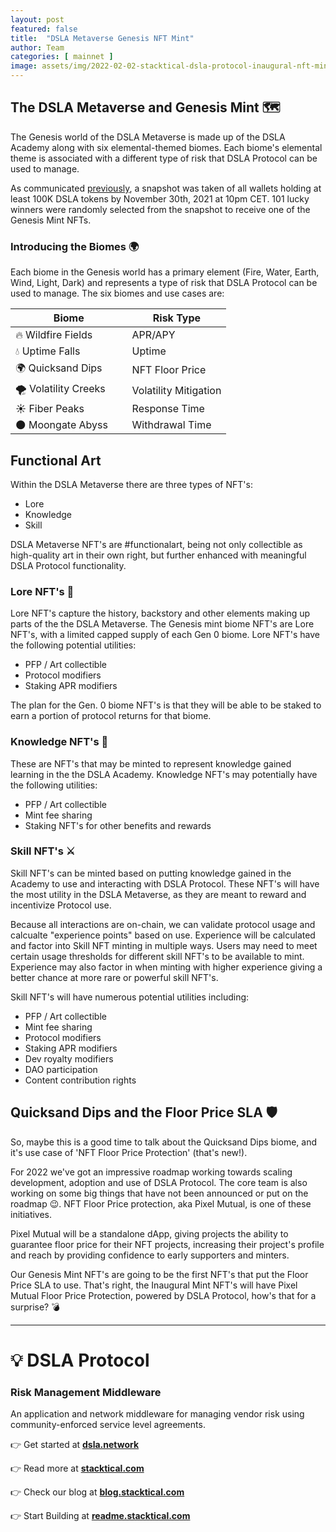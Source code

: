 ```yaml
---
layout: post
featured: false
title:  "DSLA Metaverse Genesis NFT Mint"
author: Team
categories: [ mainnet ]
image: assets/img/2022-02-02-stacktical-dsla-protocol-inaugural-nft-mint-blockchain-cryptocurrency-fintech-legaltech-insurtech-itsm-slm-sla-defi-nft.jpg
---
```


## The DSLA Metaverse and Genesis Mint 🗺️

The Genesis world of the DSLA Metaverse is made up of the DSLA Academy along with six elemental-themed biomes. Each biome's elemental theme is associated with a different type of risk that DSLA Protocol can be used to manage.

As communicated [previously](https://blog.stacktical.com/dapp/academy/2021/10/07/stacktical-dsla-protocol-academy-genesis-mint-blockchain-cryptocurrency-fintech-legaltech-insurtech-itsm-slm-sla-defi-nft.html), a snapshot was taken of all wallets holding at least 100K DSLA tokens by November 30th, 2021 at 10pm CET. 101 lucky winners were randomly selected from the snapshot to receive one of the Genesis Mint NFTs.

### Introducing the Biomes 🌍

Each biome in the Genesis world has a primary element (Fire, Water, Earth, Wind, Light, Dark) and represents a type of risk that DSLA Protocol can be used to manage. The six biomes and use cases are: 

| Biome                 | Risk Type              |
|-----------------------|------------------------|
|🔥 Wildfire Fields&nbsp; &nbsp; &nbsp; &nbsp; &nbsp; &nbsp; | APR/APY |
|💧 Uptime Falls | Uptime |
|🌍 Quicksand Dips | NFT Floor Price |
|🌪️ Volatility Creeks | Volatility Mitigation |
|☀️ Fiber Peaks | Response Time |
|🌑 Moongate Abyss | Withdrawal Time |

<p></p>

## Functional Art

Within the DSLA Metaverse there are three types of NFT's: 
* Lore
* Knowledge
* Skill

DSLA Metaverse NFT's are #functionalart, being not only collectible as high-quality art in their own right, but further enhanced with meaningful DSLA Protocol functionality.

### Lore NFT's 📜

Lore NFT's capture the history, backstory and other elements making up parts of the the DSLA Metaverse. The Genesis mint biome NFT's are Lore NFT's, with a limited capped supply of each Gen 0 biome. Lore NFT's have the following potential utilities:
* PFP / Art collectible
* Protocol modifiers
* Staking APR modifiers

The plan for the Gen. 0 biome NFT's is that they will be able to be staked to earn a portion of protocol returns for that biome.

### Knowledge NFT's 📖

These are NFT's that may be minted to represent knowledge gained learning in the the DSLA Academy. Knowledge NFT's may potentially have the following utilities:

* PFP / Art collectible
* Mint fee sharing
* Staking NFT's for other benefits and rewards

### Skill NFT's ⚔️

Skill NFT's can be minted based on putting knowledge gained in the Academy to use and interacting with DSLA Protocol. These NFT's will have the most utility in the DSLA Metaverse, as they are meant to reward and incentivize Protocol use.

Because all interactions are on-chain, we can validate protocol usage and calcualte "experience points" based on use. Experience will be calculated and factor into Skill NFT minting in multiple ways. Users may need to meet certain usage thresholds for different skill NFT's to be available to mint. Experience may also factor in when minting with higher experience giving a better chance at more rare or powerful skill NFT's.

Skill NFT's will have numerous potential utilities including:

* PFP / Art collectible
* Mint fee sharing
* Protocol modifiers
* Staking APR modifiers
* Dev royalty modifiers
* DAO participation
* Content contribution rights

## Quicksand Dips and the Floor Price SLA 🛡️

So, maybe this is a good time to talk about the Quicksand Dips biome, and it's use case of 'NFT Floor Price Protection' (that's new!).

For 2022 we've got an impressive roadmap working towards scaling development, adoption and use of DSLA Protocol. The core team is also working on some big things that have not been announced or put on the roadmap 😉. NFT Floor Price protection, aka Pixel Mutual, is one of these initiatives.

Pixel Mutual will be a standalone dApp, giving projects the ability to guarantee floor price for their NFT projects, increasing their project's profile and reach by providing confidence to early supporters and minters.

Our Genesis Mint NFT's are going to be the first NFT's that put the Floor Price SLA to use. That's right, the Inaugural Mint NFT's will have Pixel Mutual Floor Price Protection, powered by DSLA Protocol, how's that for a surprise? 💣

---

# 💡 DSLA Protocol

### Risk Management Middleware

An application and network middleware for managing vendor risk using community-enforced service level agreements.

👉 Get started at **[dsla.network](https://dsla.network)** 

👉 Read more at [**stacktical.com**](https://stacktical.com)

👉 Check our blog at [**blog.stacktical.com**](https://blog.stacktical.com)

👉 Start Building at [**readme.stacktical.com**](https://readme.stacktical.com/developer-guide/)
